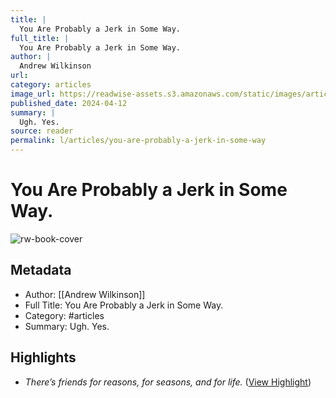 ```yaml
---
title: |
  You Are Probably a Jerk in Some Way.
full_title: |
  You Are Probably a Jerk in Some Way.
author: |
  Andrew Wilkinson
url: 
category: articles
image_url: https://readwise-assets.s3.amazonaws.com/static/images/article4.6bc1851654a0.png
published_date: 2024-04-12
summary: |
  Ugh. Yes.
source: reader
permalink: l/articles/you-are-probably-a-jerk-in-some-way
---
```

# You Are Probably a Jerk in Some Way.

![rw-book-cover](https://readwise-assets.s3.amazonaws.com/static/images/article4.6bc1851654a0.png)

## Metadata
- Author: [[Andrew Wilkinson]]
- Full Title: You Are Probably a Jerk in Some Way.
- Category: #articles
- Summary: Ugh. Yes.

## Highlights
- *There’s friends for reasons, for seasons, and for life.* ([View Highlight](https://read.readwise.io/read/01hvbjgd3yf5c88eyr9pc1wvj4))


